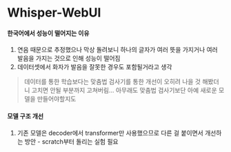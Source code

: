 # Whisper-WebUI

#### 한국어에서 성능이 떨어지는 이유

1.  연음 때문으로 추정했으나 막상 돌려보니 하나의 글자가 여러 뜻을 가지거나 여러 발음을 가지는 것으로 인해 성능이 떨어짐
2.  데이터셋에서 화자가 발음을 잘못한 경우도 포함될거라고 생각

> 데이터를 통한 학습보다는 맞춤법 검사기를 통한 개선이 오히려 나을 것
> 해봤더니 고치면 안될 부분까지 고쳐버림... 아무래도 맞춤법 검사기보단 아예 새로운 모델을 만들어야할지도

#### 모델 구조 개선

1.  기존 모델은 decoder에서 transformer만 사용했으므로 다른 걸 붙이면서 개선하는 방안 - scratch부터 돌리는 실험 필요
